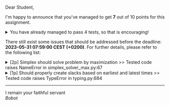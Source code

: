 Dear Student,

I'm happy to announce that you've managed to get **7** out of 10 points for this assignment.
<details><summary>You have already managed to pass 4 tests, so that is encouraging!</summary>&emsp;☑&nbsp;[1p] Simplex should solve problem by minimization<br>&emsp;☑&nbsp;[2p] Should propagate times forward for each state<br>&emsp;☑&nbsp;[2p] Should propagate times backward for each state<br>&emsp;☑&nbsp;[2p] Should be able to evaluate critical paths</details>

There still exist some issues that should be addressed before the deadline: **2023-05-31 07:59:00 CEST (+0200)**. For further details, please refer to the following list:

<details><summary>[2p] Simplex should solve problem by maximization &gt;&gt; Tested code raises NameError in simplex_solver_max.py:67</summary></details>
<details><summary>[1p] Should properly create slacks based on earliest and latest times &gt;&gt; Tested code raises TypeError in typing.py:684</summary></details>

-----------
I remain your faithful servant\
_Bobot_
